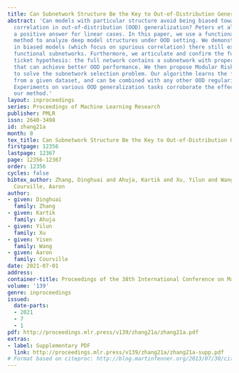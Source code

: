 ```yaml
---
title: Can Subnetwork Structure Be the Key to Out-of-Distribution Generalization?
abstract: 'Can models with particular structure avoid being biased towards spurious
  correlation in out-of-distribution (OOD) generalization? Peters et al. (2016) provides
  a positive answer for linear cases. In this paper, we use a functional modular probing
  method to analyze deep model structures under OOD setting. We demonstrate that even
  in biased models (which focus on spurious correlation) there still exist unbiased
  functional subnetworks. Furthermore, we articulate and confirm the functional lottery
  ticket hypothesis: the full network contains a subnetwork with proper structure
  that can achieve better OOD performance. We then propose Modular Risk Minimization
  to solve the subnetwork selection problem. Our algorithm learns the functional structure
  from a given dataset, and can be combined with any other OOD regularization methods.
  Experiments on various OOD generalization tasks corroborate the effectiveness of
  our method.'
layout: inproceedings
series: Proceedings of Machine Learning Research
publisher: PMLR
issn: 2640-3498
id: zhang21a
month: 0
tex_title: Can Subnetwork Structure Be the Key to Out-of-Distribution Generalization?
firstpage: 12356
lastpage: 12367
page: 12356-12367
order: 12356
cycles: false
bibtex_author: Zhang, Dinghuai and Ahuja, Kartik and Xu, Yilun and Wang, Yisen and
  Courville, Aaron
author:
- given: Dinghuai
  family: Zhang
- given: Kartik
  family: Ahuja
- given: Yilun
  family: Xu
- given: Yisen
  family: Wang
- given: Aaron
  family: Courville
date: 2021-07-01
address:
container-title: Proceedings of the 38th International Conference on Machine Learning
volume: '139'
genre: inproceedings
issued:
  date-parts:
  - 2021
  - 7
  - 1
pdf: http://proceedings.mlr.press/v139/zhang21a/zhang21a.pdf
extras:
- label: Supplementary PDF
  link: http://proceedings.mlr.press/v139/zhang21a/zhang21a-supp.pdf
# Format based on citeproc: http://blog.martinfenner.org/2013/07/30/citeproc-yaml-for-bibliographies/
---
```

